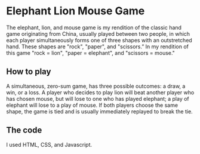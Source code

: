 
# Elephant Lion Mouse Game
The elephant, lion, and mouse game is my rendition of the classic hand game originating from China, usually played between two people, in which each player simultaneously forms one of three shapes with an outstretched hand. These shapes are "rock", "paper", and "scissors.” In my rendition of this game "rock = lion", "paper = elephant", and "scissors = mouse." 
## How to play
A simultaneous, zero-sum game, has three possible outcomes: a draw, a win, or a loss. A player who decides to play lion will beat another player who has chosen mouse, but will lose to one who has played elephant; a play of elephant will lose to a play of mouse. If both players choose the same shape, the game is tied and is usually immediately replayed to break the tie. 
## The code
I used HTML, CSS, and Javascript. 
